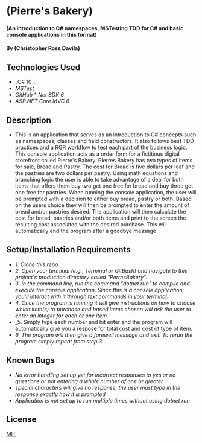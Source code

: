 # (Pierre's Bakery)

#### (An introduction to C# namespaces, MSTesting TDD for C# and basic console applications in this format)

#### By (Christopher Ross Davila)

## Technologies Used

* _C# 10 _
* _MSTest_
* _GitHub_
*_.Net SDK 6_
* _ASP.NET Core MVC 6_


## Description
* This is an application that serves as an introduction to C# concepts such as namespaces, classes and field constructors. It also follows best TDD practices and a RGR workflow to test each part of the business logic. This console application acts as a order form for a fictitious digital storefront called Pierre's Bakery.  Pierres Bakery has two types of items for sale, Bread and Pastry.  The cost for Bread is five dollars per loaf and the pastries are two dollars per pastry.  Using math equations and branching logic the user is able to take advantage of a deal for both items that offers them buy two get one free for bread and buy three get one free for pastries.  When running the console application, the user will be prompted with a decision to either buy bread, pastry or both.  Based on the users choice they will then be prompted to enter the amount of bread and/or pastries desired.  The application will then calculate the cost for bread, pastries and/or both items and print to the screen the resulting cost associated with the desired purchase.  This will automatically end the program after a goodbye message

## Setup/Installation Requirements

* _1. Clone this repo._
* _2. Open your terminal (e.g., Terminal or GitBash) and navigate to this project's production directory called "PerresBakery"._
* _3. In the command line, run the command "dotnet run" to compile and execute the console application. Since this is a console application, you'll interact with it through text commands in your terminal._
* _4. Once the program is running it will give instructions on how to choose which item(s) to purchase and based items chosen will ask the user to enter an integer for each or one item._
* _5. Simply type each number and hit enter and the program will automatically give you a respose for total cost and cost of type of item.
* _6. The program will then give a farewell message and exit. To rerun the program simply repeat from step 3._

## Known Bugs

* _No error handling set up yet for incorrect responses to yes or no questions or not entering a whole number of one or greater_
* _special characters will give no response, the user must type in the response exactly how it is prompted_
* _Application is not set up to run multiple times without using dotnet run_

## License
[MIT](https://github.com/ChrisRDavila/Pierres_Bakery.Solution/blob/main/License.txt)